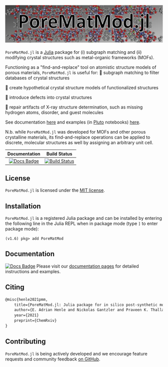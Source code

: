 ![logo.JPG](logo.jpg)
---

`PoreMatMod.jl` is a [Julia](https://julialang.org/) package for (i) subgraph matching and (ii) modifying crystal structures such as metal-organic frameworks (MOFs).

Functioning as a "find-and-replace" tool on atomistic structure models of porous materials, `PoreMatMod.jl` is useful for:
:hammer: subgraph matching to filter databases of crystal structures

:hammer: create hypothetical crystal structure models of functionalized structures

:hammer: introduce defects into crystal structures

:hammer: repair artifacts of X-ray structure determination, such as missing hydrogen atoms, disorder, and guest molecules

See documentation [here](https://SimonEnsemble.github.io/PoreMatMod.jl/) and examples (in [Pluto](https://github.com/fonsp/Pluto.jl) notebooks) [here](https://github.com/SimonEnsemble/PoreMatMod.jl/tree/master/examples).

N.b. while `PoreMatMod.jl` was developed for MOFs and other porous crystalline materials, its find-and-replace operations can be applied to discrete, molecular structures as well by assigning an arbitrary unit cell.

| **Documentation** | **Build Status** | 
|:---:|:---:|
| [![Docs Badge](https://img.shields.io/badge/docs-latest-blue.svg)](https://SimonEnsemble.github.io/PoreMatMod.jl/) | [![Build Status](https://travis-ci.org/SimonEnsemble/PoreMatMod.jl.svg?branch=master)](https://app.travis-ci.com/github/SimonEnsemble/PoreMatMod.jl) |


## License
`PoreMatMod.jl` is licensed under the [MIT license](./LICENSE).

## Installation
`PoreMatMod.jl` is a registered Julia package and can be installed by entering the following line in the Julia REPL when in package mode (type `]` to enter package mode):

```
(v1.6) pkg> add PoreMatMod
```

## Documentation 
[![Docs Badge](https://img.shields.io/badge/docs-latest-blue.svg)](https://SimonEnsemble.github.io/PoreMatMod.jl/)
Please visit our [documentation pages](https://SimonEnsemble.github.io/PoreMatMod.jl/) for detailed instructions and examples.

## Citing
```latex
@misc{henle2021pmm,
    title={PoreMatMod.jl: Julia package for in silico post-synthetic modification of crystal structure models.},
    author={E. Adrian Henle and Nickolas Gantzler and Praveen K. Thallapally and Xiaoli Z. Fern and Cory M. Simon}
    year={2021}
    preprint={ChemRxiv}
}
```
## Contributing

`PoreMatMod.jl` is being actively developed and we encourage feature requests and community feedback [on GitHub](https://github.com/SimonEnsemble/PoreMatMod.jl/issues).
